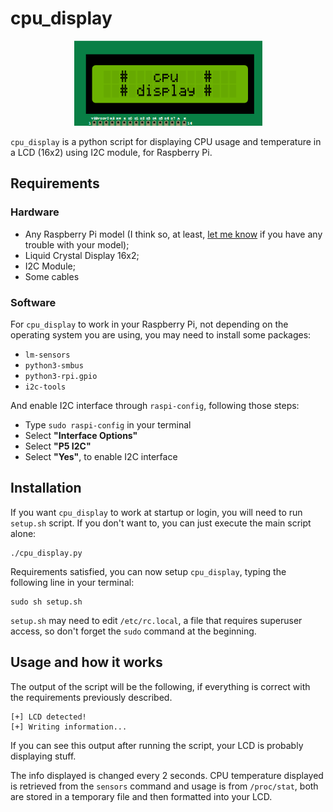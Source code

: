 # **cpu_display**

<p align="center">
    <img src="logo.png">
</p>

`cpu_display` is a python script for displaying CPU usage and temperature in a LCD (16x2) using I2C module, for Raspberry Pi.

## **Requirements**

### Hardware

* Any Raspberry Pi model (I think so, at least, [let me know](https://github.com/Niaev/cpu_display/issues) if you have any trouble with your model);
* Liquid Crystal Display 16x2;
* I2C Module;
* Some cables

### Software

For `cpu_display` to work in your Raspberry Pi, not depending on the operating system you are using, you may need to install some packages:

* `lm-sensors`
* `python3-smbus`
* `python3-rpi.gpio`
* `i2c-tools`

And enable I2C interface through `raspi-config`, following those steps:

* Type `sudo raspi-config` in your terminal
* Select **"Interface Options"**
* Select **"P5 I2C"**
* Select **"Yes"**, to enable I2C interface

## **Installation**

If you want `cpu_display` to work at startup or login, you will need to run `setup.sh` script. If you don't want to, you can just execute the main script alone:

```
./cpu_display.py
```

Requirements satisfied, you can now setup `cpu_display`, typing the following line in your terminal:

```
sudo sh setup.sh
```

`setup.sh` may need to edit `/etc/rc.local`, a file that requires superuser access, so don't forget the `sudo` command at the beginning.

## **Usage and how it works**

The output of the script will be the following, if everything is correct with the requirements previously described.

```
[+] LCD detected!
[+] Writing information...
```

If you can see this output after running the script, your LCD is probably displaying stuff.

The info displayed is changed every 2 seconds. CPU temperature displayed is retrieved from the `sensors` command and usage is from `/proc/stat`, both are stored in a temporary file and then formatted into your LCD.